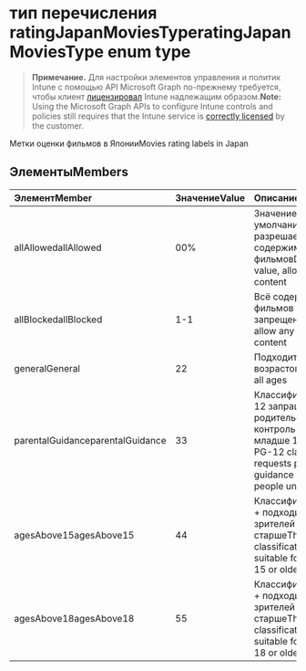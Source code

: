 # <a name="ratingjapanmoviestype-enum-type"></a><span data-ttu-id="3705c-101">тип перечисления ratingJapanMoviesType</span><span class="sxs-lookup"><span data-stu-id="3705c-101">ratingJapanMoviesType enum type</span></span>

> <span data-ttu-id="3705c-102">**Примечание.** Для настройки элементов управления и политик Intune с помощью API Microsoft Graph по-прежнему требуется, чтобы клиент [лицензировал](https://go.microsoft.com/fwlink/?linkid=839381) Intune надлежащим образом.</span><span class="sxs-lookup"><span data-stu-id="3705c-102">**Note:** Using the Microsoft Graph APIs to configure Intune controls and policies still requires that the Intune service is [correctly licensed](https://go.microsoft.com/fwlink/?linkid=839381) by the customer.</span></span>

<span data-ttu-id="3705c-103">Метки оценки фильмов в Японии</span><span class="sxs-lookup"><span data-stu-id="3705c-103">Movies rating labels in Japan</span></span>
## <a name="members"></a><span data-ttu-id="3705c-104">Элементы</span><span class="sxs-lookup"><span data-stu-id="3705c-104">Members</span></span>
|<span data-ttu-id="3705c-105">Элемент</span><span class="sxs-lookup"><span data-stu-id="3705c-105">Member</span></span>|<span data-ttu-id="3705c-106">Значение</span><span class="sxs-lookup"><span data-stu-id="3705c-106">Value</span></span>|<span data-ttu-id="3705c-107">Описание</span><span class="sxs-lookup"><span data-stu-id="3705c-107">Description</span></span>|
|:---|:---|:---|
|<span data-ttu-id="3705c-108">allAllowed</span><span class="sxs-lookup"><span data-stu-id="3705c-108">allAllowed</span></span>|<span data-ttu-id="3705c-109">0</span><span class="sxs-lookup"><span data-stu-id="3705c-109">0%</span></span>|<span data-ttu-id="3705c-110">Значение по умолчанию, разрешает всё содержимое фильмов</span><span class="sxs-lookup"><span data-stu-id="3705c-110">Default value, allow all movies content</span></span>|
|<span data-ttu-id="3705c-111">allBlocked</span><span class="sxs-lookup"><span data-stu-id="3705c-111">allBlocked</span></span>|<span data-ttu-id="3705c-112">1</span><span class="sxs-lookup"><span data-stu-id="3705c-112">-1</span></span>|<span data-ttu-id="3705c-113">Всё содержимое фильмов запрещено</span><span class="sxs-lookup"><span data-stu-id="3705c-113">Do not allow any movies content</span></span>|
|<span data-ttu-id="3705c-114">general</span><span class="sxs-lookup"><span data-stu-id="3705c-114">General</span></span>|<span data-ttu-id="3705c-115">2</span><span class="sxs-lookup"><span data-stu-id="3705c-115">2</span></span>|<span data-ttu-id="3705c-116">Подходит для всех возрастов</span><span class="sxs-lookup"><span data-stu-id="3705c-116">Suitable for all ages</span></span>|
|<span data-ttu-id="3705c-117">parentalGuidance</span><span class="sxs-lookup"><span data-stu-id="3705c-117">parentalGuidance</span></span>|<span data-ttu-id="3705c-118">3</span><span class="sxs-lookup"><span data-stu-id="3705c-118">3</span></span>|<span data-ttu-id="3705c-119">Классификация PG-12 запрашивает родительский контроль для детей младше 12 лет</span><span class="sxs-lookup"><span data-stu-id="3705c-119">The PG-12 classification requests parental guidance for young people under 12</span></span>|
|<span data-ttu-id="3705c-120">agesAbove15</span><span class="sxs-lookup"><span data-stu-id="3705c-120">agesAbove15</span></span>|<span data-ttu-id="3705c-121">4</span><span class="sxs-lookup"><span data-stu-id="3705c-121">4</span></span>|<span data-ttu-id="3705c-122">Классификация R15 + подходит для зрителей 15 лет и старше</span><span class="sxs-lookup"><span data-stu-id="3705c-122">The R15+ classification is suitable for viewers of 15 or older</span></span>|
|<span data-ttu-id="3705c-123">agesAbove18</span><span class="sxs-lookup"><span data-stu-id="3705c-123">agesAbove18</span></span>|<span data-ttu-id="3705c-124">5</span><span class="sxs-lookup"><span data-stu-id="3705c-124">5</span></span>|<span data-ttu-id="3705c-125">Классификация R18 + подходит для зрителей 18 лет и старше</span><span class="sxs-lookup"><span data-stu-id="3705c-125">The R18+ classification is suitable for viewers of 18 or older</span></span>|








